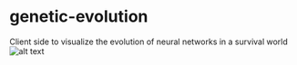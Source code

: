# genetic-evolution
Client side to visualize the evolution of neural networks in a survival world
![alt text](https://raw.githubusercontent.com/MaelitoP/genetic-evolution/img.png)
